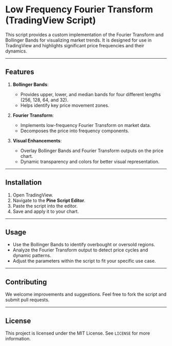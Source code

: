 # Low Frequency Fourier Transform (TradingView Script)

This script provides a custom implementation of the Fourier Transform and Bollinger Bands for visualizing market trends. It is designed for use in TradingView and highlights significant price frequencies and their dynamics.

---

## Features
1. **Bollinger Bands**:
   - Provides upper, lower, and median bands for four different lengths (256, 128, 64, and 32).
   - Helps identify key price movement zones.

2. **Fourier Transform**:
   - Implements low-frequency Fourier Transform on market data.
   - Decomposes the price into frequency components.

3. **Visual Enhancements**:
   - Overlay Bollinger Bands and Fourier Transform outputs on the price chart.
   - Dynamic transparency and colors for better visual representation.

---

## Installation
1. Open TradingView.
2. Navigate to the **Pine Script Editor**.
3. Paste the script into the editor.
4. Save and apply it to your chart.

---

## Usage
- Use the Bollinger Bands to identify overbought or oversold regions.
- Analyze the Fourier Transform output to detect price cycles and dynamic patterns.
- Adjust the parameters within the script to fit your specific use case.

---

## Contributing
We welcome improvements and suggestions. Feel free to fork the script and submit pull requests.

---

## License
This project is licensed under the MIT License. See `LICENSE` for more information.
